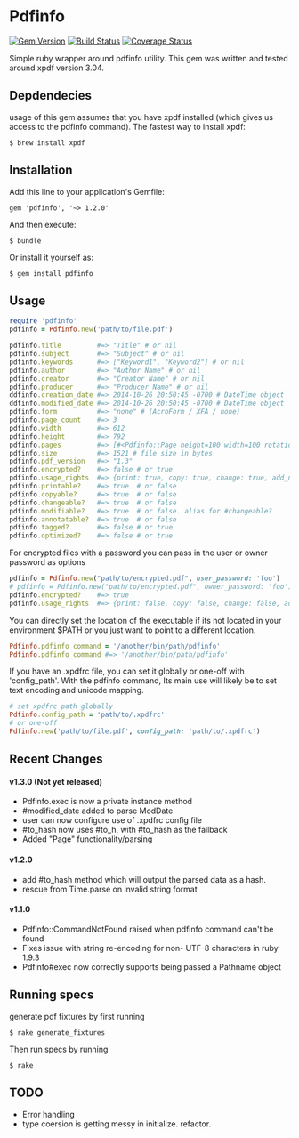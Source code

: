 # Pdfinfo
[![Gem Version](https://badge.fury.io/rb/pdfinfo.svg)](http://badge.fury.io/rb/pdfinfo)
[![Build Status](https://travis-ci.org/RyanV/pdfinfo.svg?branch=master)](https://travis-ci.org/RyanV/pdfinfo)
[![Coverage Status](https://img.shields.io/coveralls/RyanV/pdfinfo.svg)](https://coveralls.io/r/RyanV/pdfinfo)

Simple ruby wrapper around pdfinfo utility.
This gem was written and tested around xpdf version 3.04. 


## Depdendecies

usage of this gem assumes that you have xpdf installed (which gives us access to the pdfinfo command).  The fastest way to install xpdf:

    $ brew install xpdf
    
## Installation

Add this line to your application's Gemfile:

    gem 'pdfinfo', '~> 1.2.0'

And then execute:

    $ bundle

Or install it yourself as:

    $ gem install pdfinfo

## Usage


```ruby
require 'pdfinfo'
pdfinfo = Pdfinfo.new('path/to/file.pdf')

pdfinfo.title         #=> "Title" # or nil
pdfinfo.subject       #=> "Subject" # or nil
pdfinfo.keywords      #=> ["Keyword1", "Keyword2"] # or nil
pdfinfo.author        #=> "Author Name" # or nil
pdfinfo.creator       #=> "Creator Name" # or nil
pdfinfo.producer      #=> "Producer Name" # or nil
ddfinfo.creation_date #=> 2014-10-26 20:50:45 -0700 # DateTime object
ddfinfo.modified_date #=> 2014-10-26 20:50:45 -0700 # DateTime object
pdfinfo.form          #=> "none" # (AcroForm / XFA / none)
pdfinfo.page_count    #=> 3
pdfinfo.width         #=> 612
pdfinfo.height        #=> 792
pdfinfo.pages         #=> [#<Pdfinfo::Page height=100 width=100 rotation=0.0>, ...]
pdfinfo.size          #=> 1521 # file size in bytes
pdfinfo.pdf_version   #=> "1.3"
pdfinfo.encrypted?    #=> false # or true
pdfinfo.usage_rights  #=> {print: true, copy: true, change: true, add_notes: true} # always returns
pdfinfo.printable?    #=> true  # or false
pdfinfo.copyable?     #=> true  # or false
pdfinfo.changeable?   #=> true  # or false
pdfinfo.modifiable?   #=> true  # or false. alias for #changeable?
pdfinfo.annotatable?  #=> true  # or false
pdfinfo.tagged?       #=> false # or true
pdfinfo.optimized?    #=> false # or true
```
For encrypted files with a password you can pass in the user or owner password as options

```ruby
pdfinfo = Pdfinfo.new("path/to/encrypted.pdf", user_password: 'foo')
# pdfinfo = Pdfinfo.new("path/to/encrypted.pdf", owner_password: 'foo')
pdfinfo.encrypted?    #=> true
pdfinfo.usage_rights  #=> {print: false, copy: false, change: false, add_notes: false}
```

You can directly set the location of the executable if its not located in your environment $PATH or you just want to point to a different location.

```ruby
Pdfinfo.pdfinfo_command = '/another/bin/path/pdfinfo'
Pdfinfo.pdfinfo_command #=> '/another/bin/path/pdfinfo'
```

If you have an .xpdfrc file, you can set it globally or one-off with 'config_path'.  With the pdfinfo command, Its main use will likely be to set text encoding and unicode mapping.

```ruby
# set xpdfrc path globally
Pdfinfo.config_path = 'path/to/.xpdfrc'
# or one-off
Pdfinfo.new('path/to/file.pdf', config_path: 'path/to/.xpdfrc')
```

## Recent Changes
#### v1.3.0 (Not yet released)
* Pdfinfo.exec is now a private instance method
* \#modified_date added to parse ModDate
* user can now configure use of .xpdfrc config file
* \#to_hash now uses #to_h, with #to_hash as the fallback
* Added "Page" functionality/parsing
 
#### v1.2.0
* add #to_hash method which will output the parsed data as a hash.
* rescue from Time.parse on invalid string format

#### v1.1.0
* Pdfinfo::CommandNotFound raised when pdfinfo command can't be found
* Fixes issue with string re-encoding for non- UTF-8 characters in ruby 1.9.3
* Pdfinfo#exec now correctly supports being passed a Pathname object

## Running specs

generate pdf fixtures by first running 

    $ rake generate_fixtures
    
Then run specs by running

    $ rake

## TODO
* Error handling
* type coersion is getting messy in initialize.  refactor.
